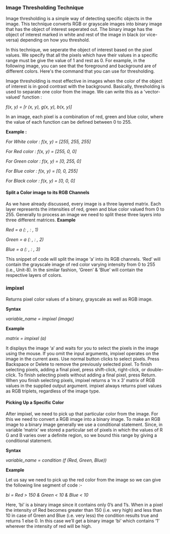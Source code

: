 ### Image Thresholding Technique

Image thresholding is a simple way of detecting specific objects in the image. This technique converts RGB or grayscale images into binary image that has the object of interest seperated out. The binary image has the object of interest marked in white and rest of the image in black (or vice-versa) depending on how you threshold.

In this technique, we seperate the object of interest based on the pixel values. We specify that all the pixels which have their values in a specific range must be give the value of 1 and rest as 0. For example, in the following image, you can see that the foreground and background are of different colors. Here's the command that you can use for thresholding.

Image thresholding is most effective in images when the color of the object of interest is in good contrast with the background. Basically, thresholding is used to separate one color from the image. We can write this as a 'vector-valued' function :

*f(x, y) = [r (x, y), g(x, y), b(x, y)]*

In an image, each pixel is a combination of red, green and blue color, where the value of each function can be defined between 0 to 255.

**Example :**

*For White color :			f(x, y) = [255, 255, 255]*

*For Red color :			f(x, y) = [255, 0, 0]*

*For Green color :		f(x, y) = [0, 255, 0]*

*For Blue color :			f(x, y) = [0, 0, 255]*

*For Black color :			f(x, y) = [0, 0, 0]*


#### Split a Color image to its RGB Channels

As we have already discussed, every image is a three layered matrix. Each layer represents the intensities of red, green and blue color valued from 0 to 255. Generally to process an image we need to split these three layers into three different matrices.
**Example**

*Red = a (: , : , 1)*

*Green = a (: , : , 2)*

*Blue = a (: , : , 3)*

This snippet of code will split the image ‘a’ into its RGB channels. ‘Red’ will contain the grayscale image of red color varying intensity from 0 to 255 (i.e., Unit-8). In the similar fashion, ‘Green’ & ‘Blue’ will contain the respective layers of colors.


### impixel
Returns pixel color values of a binary, grayscale as well as RGB image.

**Syntax**

*variable_name = impixel (image)*

**Example**

*matrix = impixel (a)*

It displays the image ‘a’ and waits for you to select the pixels in the image using the mouse. If you omit the input arguments, impixel operates on the image in the current axes.
	Use normal button clicks to select pixels. Press Backspace or Delete to remove the previously selected pixel. To finish selecting pixels, adding a final pixel, press shift-click, right-click, or double-click. To finish selecting pixels without adding a final pixel, press Return.
	When you finish selecting pixels, impixel returns a ‘m x 3’ matrix of RGB values in the supplied output argument. impixel always returns pixel values as RGB triplets, regardless of the image type.


#### Picking Up a Specific Color
After impixel, we need to pick up that particular color from the image. For this we need to convert a RGB image into a binary image. To make an RGB image to a binary image generally we use a conditional statement.
	Since, in variable ‘matrix’ we stored a particular set of pixels in which the values of R G and B varies over a definite region, so we bound this range by giving a conditional statement.

**Syntax**

*variable_name = condition (f (Red, Green, Blue))*

**Example**

Let us say we need to pick up the red color from the image so we can give the following line segment of code :-

*bi = Red > 150 & Green < 10 & Blue < 10*

Here, ‘bi’ is a binary image since it contains only 0’s and 1’s. When in a pixel the intensity of Red becomes greater than 150 (i.e. very high) and less than 10 in case of Green and Blue (i.e. very less) the condition results true and returns 1 else 0.
	In this case we’ll get a binary image ‘bi’ which contains ‘1’ wherever the intensity of red will be high.
